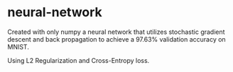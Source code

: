 # neural-network

Created with only numpy a neural network that utilizes stochastic gradient descent and back propagation to achieve a 97.63% validation accuracy on MNIST. 

Using L2 Regularization and Cross-Entropy loss.
